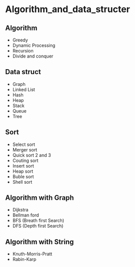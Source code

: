 # Algorithm_and_data_structer
## Algorithm
- Greedy
- Dynamic Processing
- Recursion
- Divide and conquer
## Data struct
- Graph
- Linked List
- Hash
- Heap
- Stack
- Queue
- Tree
## Sort
- Select sort
- Merger sort
- Quick sort 2 and 3
- Couting sort
- Insert sort
- Heap sort
- Buble sort
- Shell sort
## Algorithm with Graph
- Dijkstra
- Bellman ford
- BFS (Breath first Search)
- DFS (Depth first Search)
## Algorithm with String
- Knuth-Morris-Pratt
- Rabin-Karp
